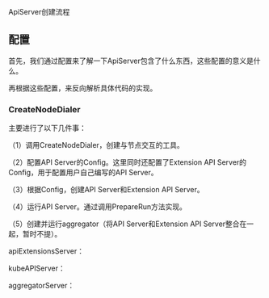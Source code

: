 ApiServer创建流程



## 配置

首先，我们通过配置来了解一下ApiServer包含了什么东西，这些配置的意义是什么。

再根据这些配置，来反向解析具体代码的实现。







### CreateNodeDialer

主要进行了以下几件事：

（1）调用CreateNodeDialer，创建与节点交互的工具。

（2）配置API Server的Config。这里同时还配置了Extension API Server的Config，用于配置用户自己编写的API Server。

（3）根据Config，创建API Server和Extension API Server。

（4）运行API Server。通过调用PrepareRun方法实现。

（5）创建并运行aggregator（将API Server和Extension API Server整合在一起，暂时不提）。



apiExtensionsServer：

kubeAPIServer：

aggregatorServer：